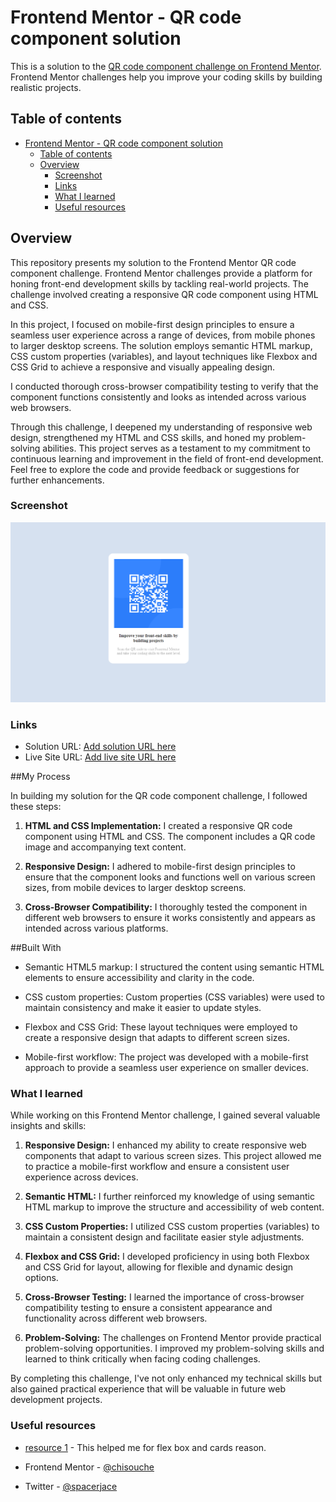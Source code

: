 # Frontend Mentor - QR code component solution

This is a solution to the [QR code component challenge on Frontend Mentor](https://www.frontendmentor.io/challenges/qr-code-component-iux_sIO_H). Frontend Mentor challenges help you improve your coding skills by building realistic projects. 

## Table of contents

- [Frontend Mentor - QR code component solution](#frontend-mentor---qr-code-component-solution)
  - [Table of contents](#table-of-contents)
  - [Overview](#overview)
    - [Screenshot](#screenshot)
    - [Links](#links)
    - [What I learned](#what-i-learned)
    - [Useful resources](#useful-resources)



## Overview
This repository presents my solution to the Frontend Mentor QR code component challenge. Frontend Mentor challenges provide a platform for honing front-end development skills by tackling real-world projects. The challenge involved creating a responsive QR code component using HTML and CSS.

In this project, I focused on mobile-first design principles to ensure a seamless user experience across a range of devices, from mobile phones to larger desktop screens. The solution employs semantic HTML markup, CSS custom properties (variables), and layout techniques like Flexbox and CSS Grid to achieve a responsive and visually appealing design.

I conducted thorough cross-browser compatibility testing to verify that the component functions consistently and looks as intended across various web browsers.

Through this challenge, I deepened my understanding of responsive web design, strengthened my HTML and CSS skills, and honed my problem-solving abilities. This project serves as a testament to my commitment to continuous learning and improvement in the field of front-end development. Feel free to explore the code and provide feedback or suggestions for further enhancements.

### Screenshot

![](./images/Screenshot%202023-11-14%20213313.png)

### Links

- Solution URL: [Add solution URL here](https://github.com/chisouche/frontend-mentor-QRchallenge)
- Live Site URL: [Add live site URL here](https://result-summary-challenge-two.vercel.app/)


##My Process

In building my solution for the QR code component challenge, I followed these steps:

1. **HTML and CSS Implementation:** I created a responsive QR code component using HTML and CSS. The component includes a QR code image and accompanying text content.

2. **Responsive Design:** I adhered to mobile-first design principles to ensure that the component looks and functions well on various screen sizes, from mobile devices to larger desktop screens.

3. **Cross-Browser Compatibility:** I thoroughly tested the component in different web browsers to ensure it works consistently and appears as intended across various platforms.

##Built With

- Semantic HTML5 markup: I structured the content using semantic HTML elements to ensure accessibility and clarity in the code.

- CSS custom properties: Custom properties (CSS variables) were used to maintain consistency and make it easier to update styles.

- Flexbox and CSS Grid: These layout techniques were employed to create a responsive design that adapts to different screen sizes.

- Mobile-first workflow: The project was developed with a mobile-first approach to provide a seamless user experience on smaller devices.


### What I learned

While working on this Frontend Mentor challenge, I gained several valuable insights and skills:

1. **Responsive Design:** I enhanced my ability to create responsive web components that adapt to various screen sizes. This project allowed me to practice a mobile-first workflow and ensure a consistent user experience across devices.

2. **Semantic HTML:** I further reinforced my knowledge of using semantic HTML markup to improve the structure and accessibility of web content.

3. **CSS Custom Properties:** I utilized CSS custom properties (variables) to maintain a consistent design and facilitate easier style adjustments.

4. **Flexbox and CSS Grid:** I developed proficiency in using both Flexbox and CSS Grid for layout, allowing for flexible and dynamic design options.

5. **Cross-Browser Testing:** I learned the importance of cross-browser compatibility testing to ensure a consistent appearance and functionality across different web browsers.

6. **Problem-Solving:** The challenges on Frontend Mentor provide practical problem-solving opportunities. I improved my problem-solving skills and learned to think critically when facing coding challenges.

By completing this challenge, I've not only enhanced my technical skills but also gained practical experience that will be valuable in future web development projects.



### Useful resources
- [resource 1](https://sowebsited.com/basics/normalcard.html) - This helped me for flex box and cards reason. 




- Frontend Mentor - [@chisouche](https://www.frontendmentor.io/profile/chisouche)
- Twitter - [@spacerjace](https://twitter.com/spacerjace)

